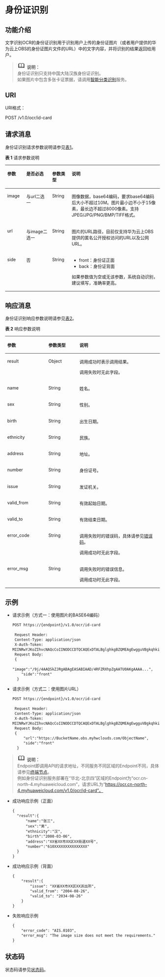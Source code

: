 # 身份证识别<a name="ocr_03_0030"></a>

## 功能介绍<a name="section562214012203"></a>

文字识别OCR的身份证识别用于识别用户上传的身份证图片（或者用户提供的华为云上OBS的身份证图片文件的URL）中的文字内容，并将识别的结果返回给用户。

>![](public_sys-resources/icon-note.gif) **说明：**   
>身份证识别只支持中国大陆汉族身份证识别。  
>如果图片中包含多张卡证票据，请调用[智能分类识别](智能分类识别.md)服务。  

## URI<a name="zh-cn_topic_0082818466_section5596537"></a>

URI格式：

POST /v1.0/ocr/id-card

## 请求消息<a name="zh-cn_topic_0082818466_section50368838"></a>

身份证识别请求参数说明请参见[表1](#zh-cn_topic_0082818466_table49879860151539)。

**表 1**  请求参数说明

<a name="zh-cn_topic_0082818466_table49879860151539"></a>
<table><thead align="left"><tr id="zh-cn_topic_0082818466_row953289151539"><th class="cellrowborder" valign="top" width="12.29%" id="mcps1.2.5.1.1"><p id="zh-cn_topic_0082818466_p10107569151539"><a name="zh-cn_topic_0082818466_p10107569151539"></a><a name="zh-cn_topic_0082818466_p10107569151539"></a>参数</p>
</th>
<th class="cellrowborder" valign="top" width="16.74%" id="mcps1.2.5.1.2"><p id="zh-cn_topic_0082818466_p13406737151539"><a name="zh-cn_topic_0082818466_p13406737151539"></a><a name="zh-cn_topic_0082818466_p13406737151539"></a>是否必选</p>
</th>
<th class="cellrowborder" valign="top" width="12.64%" id="mcps1.2.5.1.3"><p id="zh-cn_topic_0082818466_p12203922151539"><a name="zh-cn_topic_0082818466_p12203922151539"></a><a name="zh-cn_topic_0082818466_p12203922151539"></a>参数类型</p>
</th>
<th class="cellrowborder" valign="top" width="58.330000000000005%" id="mcps1.2.5.1.4"><p id="zh-cn_topic_0082818466_p48993627151539"><a name="zh-cn_topic_0082818466_p48993627151539"></a><a name="zh-cn_topic_0082818466_p48993627151539"></a>说明</p>
</th>
</tr>
</thead>
<tbody><tr id="zh-cn_topic_0082818466_row9060885151539"><td class="cellrowborder" valign="top" width="12.29%" headers="mcps1.2.5.1.1 "><p id="zh-cn_topic_0082818466_p62843112151539"><a name="zh-cn_topic_0082818466_p62843112151539"></a><a name="zh-cn_topic_0082818466_p62843112151539"></a>image</p>
</td>
<td class="cellrowborder" valign="top" width="16.74%" headers="mcps1.2.5.1.2 "><p id="zh-cn_topic_0082818466_p57127291151539"><a name="zh-cn_topic_0082818466_p57127291151539"></a><a name="zh-cn_topic_0082818466_p57127291151539"></a>与url二选一</p>
</td>
<td class="cellrowborder" valign="top" width="12.64%" headers="mcps1.2.5.1.3 "><p id="zh-cn_topic_0082818466_p63907830151539"><a name="zh-cn_topic_0082818466_p63907830151539"></a><a name="zh-cn_topic_0082818466_p63907830151539"></a>String</p>
</td>
<td class="cellrowborder" valign="top" width="58.330000000000005%" headers="mcps1.2.5.1.4 "><p id="zh-cn_topic_0082818466_p9151746151539"><a name="zh-cn_topic_0082818466_p9151746151539"></a><a name="zh-cn_topic_0082818466_p9151746151539"></a>图像数据，base64编码，要求base64编码后大小不超过10M。图片最小边不小于15像素，最长边不超过8000像素。支持JPEG/JPG/PNG/BMP/TIFF格式。</p>
</td>
</tr>
<tr id="zh-cn_topic_0082818466_row9018009195224"><td class="cellrowborder" valign="top" width="12.29%" headers="mcps1.2.5.1.1 "><p id="zh-cn_topic_0082818466_p14053218195224"><a name="zh-cn_topic_0082818466_p14053218195224"></a><a name="zh-cn_topic_0082818466_p14053218195224"></a>url</p>
</td>
<td class="cellrowborder" valign="top" width="16.74%" headers="mcps1.2.5.1.2 "><p id="zh-cn_topic_0082818466_p64568902195224"><a name="zh-cn_topic_0082818466_p64568902195224"></a><a name="zh-cn_topic_0082818466_p64568902195224"></a>与image二选一</p>
</td>
<td class="cellrowborder" valign="top" width="12.64%" headers="mcps1.2.5.1.3 "><p id="zh-cn_topic_0082818466_p62698574195224"><a name="zh-cn_topic_0082818466_p62698574195224"></a><a name="zh-cn_topic_0082818466_p62698574195224"></a>String</p>
</td>
<td class="cellrowborder" valign="top" width="58.330000000000005%" headers="mcps1.2.5.1.4 "><p id="zh-cn_topic_0082818466_p45419747195224"><a name="zh-cn_topic_0082818466_p45419747195224"></a><a name="zh-cn_topic_0082818466_p45419747195224"></a>图片的URL路径，目前仅支持华为云上OBS提供的匿名公开授权访问的URL以及公网URL。</p>
</td>
</tr>
<tr id="zh-cn_topic_0082818466_row55429200112947"><td class="cellrowborder" valign="top" width="12.29%" headers="mcps1.2.5.1.1 "><p id="zh-cn_topic_0082818466_p29100755112947"><a name="zh-cn_topic_0082818466_p29100755112947"></a><a name="zh-cn_topic_0082818466_p29100755112947"></a>side</p>
</td>
<td class="cellrowborder" valign="top" width="16.74%" headers="mcps1.2.5.1.2 "><p id="zh-cn_topic_0082818466_p8350980112947"><a name="zh-cn_topic_0082818466_p8350980112947"></a><a name="zh-cn_topic_0082818466_p8350980112947"></a>否</p>
</td>
<td class="cellrowborder" valign="top" width="12.64%" headers="mcps1.2.5.1.3 "><p id="zh-cn_topic_0082818466_p5340818112947"><a name="zh-cn_topic_0082818466_p5340818112947"></a><a name="zh-cn_topic_0082818466_p5340818112947"></a>String</p>
</td>
<td class="cellrowborder" valign="top" width="58.330000000000005%" headers="mcps1.2.5.1.4 "><a name="ul189591639193614"></a><a name="ul189591639193614"></a><ul id="ul189591639193614"><li>front：<span class="keyword" id="keyword5480727616"><a name="keyword5480727616"></a><a name="keyword5480727616"></a>身份证</span>正面</li><li>back：<span class="keyword" id="keyword11409143117112"><a name="keyword11409143117112"></a><a name="keyword11409143117112"></a>身份证</span>背面</li></ul>
<p id="zh-cn_topic_0082818466_p29953124112947"><a name="zh-cn_topic_0082818466_p29953124112947"></a><a name="zh-cn_topic_0082818466_p29953124112947"></a>如果参数值为空或无该参数，系统自动<span class="keyword" id="keyword116198561341"><a name="keyword116198561341"></a><a name="keyword116198561341"></a>识别</span>，建议填写，准确率更高。</p>
</td>
</tr>
</tbody>
</table>

## 响应消息<a name="zh-cn_topic_0082818466_section50666366"></a>

身份证识别响应参数说明请参见[表2](#zh-cn_topic_0082818466_table57578428152029)。

**表 2**  响应参数说明

<a name="zh-cn_topic_0082818466_table57578428152029"></a>
<table><thead align="left"><tr id="zh-cn_topic_0082818466_row43179280152029"><th class="cellrowborder" valign="top" width="26.590000000000003%" id="mcps1.2.4.1.1"><p id="zh-cn_topic_0082818466_p7860819152029"><a name="zh-cn_topic_0082818466_p7860819152029"></a><a name="zh-cn_topic_0082818466_p7860819152029"></a>参数</p>
</th>
<th class="cellrowborder" valign="top" width="20.11%" id="mcps1.2.4.1.2"><p id="zh-cn_topic_0082818466_p32746582152029"><a name="zh-cn_topic_0082818466_p32746582152029"></a><a name="zh-cn_topic_0082818466_p32746582152029"></a>参数类型</p>
</th>
<th class="cellrowborder" valign="top" width="53.300000000000004%" id="mcps1.2.4.1.3"><p id="zh-cn_topic_0082818466_p35227457152029"><a name="zh-cn_topic_0082818466_p35227457152029"></a><a name="zh-cn_topic_0082818466_p35227457152029"></a>说明</p>
</th>
</tr>
</thead>
<tbody><tr id="zh-cn_topic_0082818466_row34851773152029"><td class="cellrowborder" valign="top" width="26.590000000000003%" headers="mcps1.2.4.1.1 "><p id="zh-cn_topic_0082818466_p4421361152029"><a name="zh-cn_topic_0082818466_p4421361152029"></a><a name="zh-cn_topic_0082818466_p4421361152029"></a>result</p>
</td>
<td class="cellrowborder" valign="top" width="20.11%" headers="mcps1.2.4.1.2 "><p id="zh-cn_topic_0082818466_p16646137105913"><a name="zh-cn_topic_0082818466_p16646137105913"></a><a name="zh-cn_topic_0082818466_p16646137105913"></a>Object</p>
</td>
<td class="cellrowborder" valign="top" width="53.300000000000004%" headers="mcps1.2.4.1.3 "><p id="zh-cn_topic_0082818466_p624888571104"><a name="zh-cn_topic_0082818466_p624888571104"></a><a name="zh-cn_topic_0082818466_p624888571104"></a>调用成功时表示调用结果。</p>
<p id="zh-cn_topic_0082818466_p61668142105956"><a name="zh-cn_topic_0082818466_p61668142105956"></a><a name="zh-cn_topic_0082818466_p61668142105956"></a>调用失败时无此字段。</p>
</td>
</tr>
<tr id="zh-cn_topic_0082818466_row30963886163451"><td class="cellrowborder" valign="top" width="26.590000000000003%" headers="mcps1.2.4.1.1 "><p id="zh-cn_topic_0082818466_p66730941113421"><a name="zh-cn_topic_0082818466_p66730941113421"></a><a name="zh-cn_topic_0082818466_p66730941113421"></a>name</p>
</td>
<td class="cellrowborder" valign="top" width="20.11%" headers="mcps1.2.4.1.2 "><p id="zh-cn_topic_0082818466_p48098334113421"><a name="zh-cn_topic_0082818466_p48098334113421"></a><a name="zh-cn_topic_0082818466_p48098334113421"></a>String</p>
</td>
<td class="cellrowborder" valign="top" width="53.300000000000004%" headers="mcps1.2.4.1.3 "><p id="zh-cn_topic_0082818466_p59722644113421"><a name="zh-cn_topic_0082818466_p59722644113421"></a><a name="zh-cn_topic_0082818466_p59722644113421"></a>姓名。</p>
</td>
</tr>
<tr id="zh-cn_topic_0082818466_row43222702163451"><td class="cellrowborder" valign="top" width="26.590000000000003%" headers="mcps1.2.4.1.1 "><p id="zh-cn_topic_0082818466_p17214614113421"><a name="zh-cn_topic_0082818466_p17214614113421"></a><a name="zh-cn_topic_0082818466_p17214614113421"></a>sex</p>
</td>
<td class="cellrowborder" valign="top" width="20.11%" headers="mcps1.2.4.1.2 "><p id="zh-cn_topic_0082818466_p32281827113421"><a name="zh-cn_topic_0082818466_p32281827113421"></a><a name="zh-cn_topic_0082818466_p32281827113421"></a>String</p>
</td>
<td class="cellrowborder" valign="top" width="53.300000000000004%" headers="mcps1.2.4.1.3 "><p id="zh-cn_topic_0082818466_p26798915113421"><a name="zh-cn_topic_0082818466_p26798915113421"></a><a name="zh-cn_topic_0082818466_p26798915113421"></a>性别。</p>
</td>
</tr>
<tr id="zh-cn_topic_0082818466_row9852931102419"><td class="cellrowborder" valign="top" width="26.590000000000003%" headers="mcps1.2.4.1.1 "><p id="zh-cn_topic_0082818466_p78535317242"><a name="zh-cn_topic_0082818466_p78535317242"></a><a name="zh-cn_topic_0082818466_p78535317242"></a>birth</p>
</td>
<td class="cellrowborder" valign="top" width="20.11%" headers="mcps1.2.4.1.2 "><p id="zh-cn_topic_0082818466_p5854431112416"><a name="zh-cn_topic_0082818466_p5854431112416"></a><a name="zh-cn_topic_0082818466_p5854431112416"></a>String</p>
</td>
<td class="cellrowborder" valign="top" width="53.300000000000004%" headers="mcps1.2.4.1.3 "><p id="zh-cn_topic_0082818466_p9854431202413"><a name="zh-cn_topic_0082818466_p9854431202413"></a><a name="zh-cn_topic_0082818466_p9854431202413"></a>出生日期。</p>
</td>
</tr>
<tr id="zh-cn_topic_0082818466_row20654800163451"><td class="cellrowborder" valign="top" width="26.590000000000003%" headers="mcps1.2.4.1.1 "><p id="zh-cn_topic_0082818466_p56260419113421"><a name="zh-cn_topic_0082818466_p56260419113421"></a><a name="zh-cn_topic_0082818466_p56260419113421"></a>ethnicity</p>
</td>
<td class="cellrowborder" valign="top" width="20.11%" headers="mcps1.2.4.1.2 "><p id="zh-cn_topic_0082818466_p24519420113421"><a name="zh-cn_topic_0082818466_p24519420113421"></a><a name="zh-cn_topic_0082818466_p24519420113421"></a>String</p>
</td>
<td class="cellrowborder" valign="top" width="53.300000000000004%" headers="mcps1.2.4.1.3 "><p id="zh-cn_topic_0082818466_p37875403113421"><a name="zh-cn_topic_0082818466_p37875403113421"></a><a name="zh-cn_topic_0082818466_p37875403113421"></a>民族。</p>
</td>
</tr>
<tr id="zh-cn_topic_0082818466_row78272163847"><td class="cellrowborder" valign="top" width="26.590000000000003%" headers="mcps1.2.4.1.1 "><p id="zh-cn_topic_0082818466_p59770649113421"><a name="zh-cn_topic_0082818466_p59770649113421"></a><a name="zh-cn_topic_0082818466_p59770649113421"></a>address</p>
</td>
<td class="cellrowborder" valign="top" width="20.11%" headers="mcps1.2.4.1.2 "><p id="zh-cn_topic_0082818466_p7007252113421"><a name="zh-cn_topic_0082818466_p7007252113421"></a><a name="zh-cn_topic_0082818466_p7007252113421"></a>String</p>
</td>
<td class="cellrowborder" valign="top" width="53.300000000000004%" headers="mcps1.2.4.1.3 "><p id="zh-cn_topic_0082818466_p51125107113421"><a name="zh-cn_topic_0082818466_p51125107113421"></a><a name="zh-cn_topic_0082818466_p51125107113421"></a>地址。</p>
</td>
</tr>
<tr id="zh-cn_topic_0082818466_row16862759163853"><td class="cellrowborder" valign="top" width="26.590000000000003%" headers="mcps1.2.4.1.1 "><p id="zh-cn_topic_0082818466_p1780790113421"><a name="zh-cn_topic_0082818466_p1780790113421"></a><a name="zh-cn_topic_0082818466_p1780790113421"></a>number</p>
</td>
<td class="cellrowborder" valign="top" width="20.11%" headers="mcps1.2.4.1.2 "><p id="zh-cn_topic_0082818466_p46386274113421"><a name="zh-cn_topic_0082818466_p46386274113421"></a><a name="zh-cn_topic_0082818466_p46386274113421"></a>String</p>
</td>
<td class="cellrowborder" valign="top" width="53.300000000000004%" headers="mcps1.2.4.1.3 "><p id="zh-cn_topic_0082818466_p2986183113421"><a name="zh-cn_topic_0082818466_p2986183113421"></a><a name="zh-cn_topic_0082818466_p2986183113421"></a><span class="keyword" id="keyword167431315511"><a name="keyword167431315511"></a><a name="keyword167431315511"></a>身份证</span>号。</p>
</td>
</tr>
<tr id="zh-cn_topic_0082818466_row57975691163858"><td class="cellrowborder" valign="top" width="26.590000000000003%" headers="mcps1.2.4.1.1 "><p id="zh-cn_topic_0082818466_p7931581113421"><a name="zh-cn_topic_0082818466_p7931581113421"></a><a name="zh-cn_topic_0082818466_p7931581113421"></a>issue</p>
</td>
<td class="cellrowborder" valign="top" width="20.11%" headers="mcps1.2.4.1.2 "><p id="zh-cn_topic_0082818466_p45742050113421"><a name="zh-cn_topic_0082818466_p45742050113421"></a><a name="zh-cn_topic_0082818466_p45742050113421"></a>String</p>
</td>
<td class="cellrowborder" valign="top" width="53.300000000000004%" headers="mcps1.2.4.1.3 "><p id="zh-cn_topic_0082818466_p43470813113421"><a name="zh-cn_topic_0082818466_p43470813113421"></a><a name="zh-cn_topic_0082818466_p43470813113421"></a>发证机关。</p>
</td>
</tr>
<tr id="zh-cn_topic_0082818466_row20120510163858"><td class="cellrowborder" valign="top" width="26.590000000000003%" headers="mcps1.2.4.1.1 "><p id="zh-cn_topic_0082818466_p40211485113421"><a name="zh-cn_topic_0082818466_p40211485113421"></a><a name="zh-cn_topic_0082818466_p40211485113421"></a>valid_from</p>
</td>
<td class="cellrowborder" valign="top" width="20.11%" headers="mcps1.2.4.1.2 "><p id="zh-cn_topic_0082818466_p64576921113421"><a name="zh-cn_topic_0082818466_p64576921113421"></a><a name="zh-cn_topic_0082818466_p64576921113421"></a>String</p>
</td>
<td class="cellrowborder" valign="top" width="53.300000000000004%" headers="mcps1.2.4.1.3 "><p id="zh-cn_topic_0082818466_p49530000113421"><a name="zh-cn_topic_0082818466_p49530000113421"></a><a name="zh-cn_topic_0082818466_p49530000113421"></a>有效起始日期。</p>
</td>
</tr>
<tr id="zh-cn_topic_0082818466_row33064157164042"><td class="cellrowborder" valign="top" width="26.590000000000003%" headers="mcps1.2.4.1.1 "><p id="zh-cn_topic_0082818466_p11218505113421"><a name="zh-cn_topic_0082818466_p11218505113421"></a><a name="zh-cn_topic_0082818466_p11218505113421"></a>valid_to</p>
</td>
<td class="cellrowborder" valign="top" width="20.11%" headers="mcps1.2.4.1.2 "><p id="zh-cn_topic_0082818466_p36662484113421"><a name="zh-cn_topic_0082818466_p36662484113421"></a><a name="zh-cn_topic_0082818466_p36662484113421"></a>String</p>
</td>
<td class="cellrowborder" valign="top" width="53.300000000000004%" headers="mcps1.2.4.1.3 "><p id="zh-cn_topic_0082818466_p44081350113421"><a name="zh-cn_topic_0082818466_p44081350113421"></a><a name="zh-cn_topic_0082818466_p44081350113421"></a>有效结束日期。</p>
</td>
</tr>
<tr id="zh-cn_topic_0082818466_row23515589152029"><td class="cellrowborder" valign="top" width="26.590000000000003%" headers="mcps1.2.4.1.1 "><p id="zh-cn_topic_0082818466_p25714562152029"><a name="zh-cn_topic_0082818466_p25714562152029"></a><a name="zh-cn_topic_0082818466_p25714562152029"></a>error_code</p>
</td>
<td class="cellrowborder" valign="top" width="20.11%" headers="mcps1.2.4.1.2 "><p id="zh-cn_topic_0082818466_p2504796152029"><a name="zh-cn_topic_0082818466_p2504796152029"></a><a name="zh-cn_topic_0082818466_p2504796152029"></a>String</p>
</td>
<td class="cellrowborder" valign="top" width="53.300000000000004%" headers="mcps1.2.4.1.3 "><p id="zh-cn_topic_0082818466_p60245514105956"><a name="zh-cn_topic_0082818466_p60245514105956"></a><a name="zh-cn_topic_0082818466_p60245514105956"></a>调用失败时的错误码，具体请参见<a href="错误码.md">错误码</a>。</p>
<p id="zh-cn_topic_0082818466_p5338721105956"><a name="zh-cn_topic_0082818466_p5338721105956"></a><a name="zh-cn_topic_0082818466_p5338721105956"></a>调用成功时无此字段。</p>
</td>
</tr>
<tr id="zh-cn_topic_0082818466_row14057230152029"><td class="cellrowborder" valign="top" width="26.590000000000003%" headers="mcps1.2.4.1.1 "><p id="zh-cn_topic_0082818466_p64893870152029"><a name="zh-cn_topic_0082818466_p64893870152029"></a><a name="zh-cn_topic_0082818466_p64893870152029"></a>error_msg</p>
</td>
<td class="cellrowborder" valign="top" width="20.11%" headers="mcps1.2.4.1.2 "><p id="zh-cn_topic_0082818466_p21912135152029"><a name="zh-cn_topic_0082818466_p21912135152029"></a><a name="zh-cn_topic_0082818466_p21912135152029"></a>String</p>
</td>
<td class="cellrowborder" valign="top" width="53.300000000000004%" headers="mcps1.2.4.1.3 "><p id="zh-cn_topic_0082818466_p66722601105956"><a name="zh-cn_topic_0082818466_p66722601105956"></a><a name="zh-cn_topic_0082818466_p66722601105956"></a>调用失败时的错误信息。</p>
<p id="zh-cn_topic_0082818466_p63632502105956"><a name="zh-cn_topic_0082818466_p63632502105956"></a><a name="zh-cn_topic_0082818466_p63632502105956"></a>调用成功时无此字段。</p>
</td>
</tr>
</tbody>
</table>

## 示例<a name="section3843182410415"></a>

-   请求示例（方式一：使用图片的BASE64编码）

    ```
    POST https://{endpoint}/v1.0/ocr/id-card 
        
     Request Header:   
     Content-Type: application/json   
     X-Auth-Token: MIINRwYJKoZIhvcNAQcCoIINODCCDTQCAQExDTALBglghkgBZQMEAgEwgguVBgkqhkiG...   
     Request Body:
     {
        "image":"/9j/4AAQSkZJRgABAgEASABIAAD/4RFZRXhpZgAATU0AKgAAAA...",
        "side":"front"
      }
    ```


-   请求示例（方式二：使用图片URL）

    ```
    POST https://{endpoint}/v1.0/ocr/id-card
        
     Request Header:   
     Content-Type: application/json   
     X-Auth-Token: MIINRwYJKoZIhvcNAQcCoIINODCCDTQCAQExDTALBglghkgBZQMEAgEwgguVBgkqhkiG...      
     Request Body:
     {
         "url":"https://BucketName.obs.myhwclouds.com/ObjectName",
         "side":"front"
      }
    ```


>![](public_sys-resources/icon-note.gif) **说明：**   
>Endpoint即调用API的请求地址，不同服务不同区域的Endpoint不同，具体请参见[终端节点](终端节点.md)。  
>例如身份证识别服务部署在“华北-北京四”区域的Endpoint为“ocr.cn-north-4.myhuaweicloud.com”，请求URL为“https://ocr.cn-north-4.myhuaweicloud.com/v1.0/ocr/id-card”。  

-   成功响应示例（正面）

    ```
    {
      "result":{
          "name":"张三",
          "sex":"男",
          "ethnicity":"汉",
          "birth":"2000-03-06",
          "address":"XX省XX市XX区XX街道XX号",
          "number":"610XXXXXXXXXXXXXXX"
      }
    }
    ```

-   成功响应示例（背面）

    ```
    {
        "result":{
            "issue": "XX省XX市XX区XX派出所", 
            "valid_from": "2004-08-26",
            "valid_to": "2034-08-26"
        }
    }
    ```

-   失败响应示例

    ```
    {
        "error_code": "AIS.0103",
        "error_msg": "The image size does not meet the requirements."
    }
    ```


## 状态码<a name="zh-cn_topic_0082818466_section59700980145140"></a>

状态码请参见[状态码](状态码.md)。

